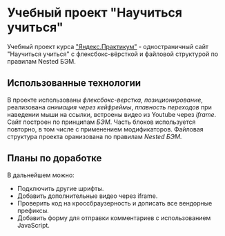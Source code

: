 # Учебный проект "Научиться учиться"

Учебный проект курса ["Яндекс.Практикум"](https://practicum.yandex.ru/) - одностраничный сайт "Научиться учиться" с флексбокс-вёрсткой и файловой структурой по правилам Nested БЭМ.

## Использованные технологии

В проекте использованы *флексбокс-верстка*, *позиционирование*, реализована *анимация через кейфреймы*, *плавность переходов* при наведении мыши на ссылки, встроены видео из Youtube через *iframe*.
Сайт построен по принципам *БЭМ*. Часть блоков используется повторно, в том числе с применением модификаторов.
Файловая структура проекта оранизована по правилам *Nested БЭМ*.

## Планы по доработке

В дальнейшем можно:
* Подключить другие шрифты.
* Добавить дополнительные видео через iframe.
* Проверить код на кроссбраузерность и дописать все вендорные префиксы.
* Добавить форму для отправки комментариев с использованием JavaScript.
